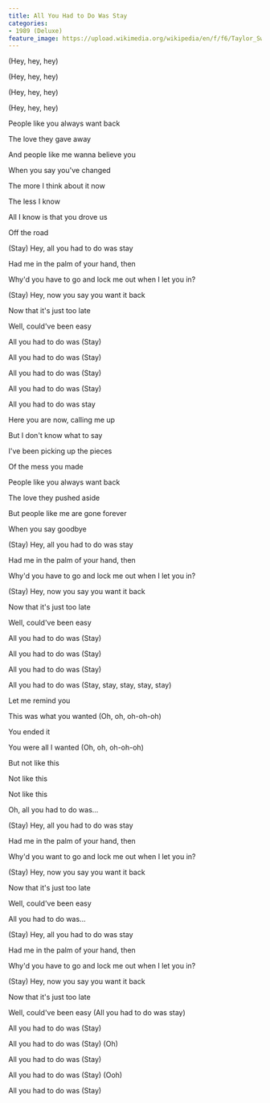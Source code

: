 ```yaml
---
title: All You Had to Do Was Stay
categories:
- 1989 (Deluxe)
feature_image: https://upload.wikimedia.org/wikipedia/en/f/f6/Taylor_Swift_-_1989.png
--- 
```

(Hey, hey, hey)

(Hey, hey, hey)

(Hey, hey, hey)

(Hey, hey, hey)

People like you always want back

The love they gave away

And people like me wanna believe you

When you say you've changed

The more I think about it now

The less I know

All I know is that you drove us

Off the road

(Stay) Hey, all you had to do was stay

Had me in the palm of your hand, then

Why'd you have to go and lock me out when I let you in?

(Stay) Hey, now you say you want it back

Now that it's just too late

Well, could've been easy

All you had to do was (Stay)

All you had to do was (Stay)

All you had to do was (Stay)

All you had to do was (Stay)

All you had to do was stay

Here you are now, calling me up

But I don't know what to say

I've been picking up the pieces

Of the mess you made

People like you always want back

The love they pushed aside

But people like me are gone forever

When you say goodbye

(Stay) Hey, all you had to do was stay

Had me in the palm of your hand, then

Why'd you have to go and lock me out when I let you in?

(Stay) Hey, now you say you want it back

Now that it's just too late

Well, could've been easy

All you had to do was (Stay)

All you had to do was (Stay)

All you had to do was (Stay)

All you had to do was (Stay, stay, stay, stay, stay)

Let me remind you

This was what you wanted (Oh, oh, oh-oh-oh)

You ended it

You were all I wanted (Oh, oh, oh-oh-oh)

But not like this

Not like this

Not like this

Oh, all you had to do was...

(Stay) Hey, all you had to do was stay

Had me in the palm of your hand, then

Why'd you want to go and lock me out when I let you in?

(Stay) Hey, now you say you want it back

Now that it's just too late

Well, could've been easy

All you had to do was...

(Stay) Hey, all you had to do was stay

Had me in the palm of your hand, then

Why'd you have to go and lock me out when I let you in?

(Stay) Hey, now you say you want it back

Now that it's just too late

Well, could've been easy (All you had to do was stay)

All you had to do was (Stay)

All you had to do was (Stay) (Oh)

All you had to do was (Stay)

All you had to do was (Stay) (Ooh)

All you had to do was (Stay)